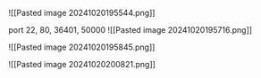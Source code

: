 ![[Pasted image 20241020195544.png]]

port 22, 80, 36401, 50000
![[Pasted image 20241020195716.png]]

![[Pasted image 20241020195845.png]]

![[Pasted image 20241020200821.png]]
